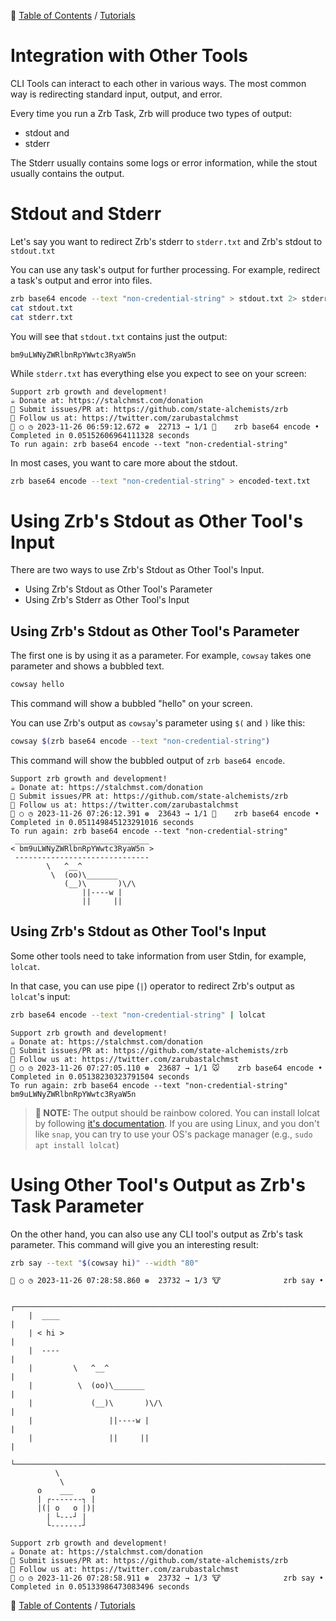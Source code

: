 🔖 [Table of Contents](../README.md) / [Tutorials](README.md)

# Integration with Other Tools

CLI Tools can interact to each other in various ways. The most common way is redirecting standard input, output, and error.

Every time you run a Zrb Task, Zrb will produce two types of output:
- stdout and
- stderr

The Stderr usually contains some logs or error information, while the stout usually contains the output.

# Stdout and Stderr

Let's say you want to redirect Zrb's stderr to `stderr.txt` and Zrb's stdout to `stdout.txt`

You can use any task's output for further processing. For example, redirect a task's output and error into files.

```bash
zrb base64 encode --text "non-credential-string" > stdout.txt 2> stderr.txt
cat stdout.txt
cat stderr.txt
```

You will see that `stdout.txt` contains just the output:

```
bm9uLWNyZWRlbnRpYWwtc3RyaW5n
```

While `stderr.txt` has everything else you expect to see on your screen:

```
Support zrb growth and development!
☕ Donate at: https://stalchmst.com/donation
🐙 Submit issues/PR at: https://github.com/state-alchemists/zrb
🐤 Follow us at: https://twitter.com/zarubastalchmst
🤖 ○ ◷ 2023-11-26 06:59:12.672 ❁  22713 → 1/1 🍎    zrb base64 encode • Completed in 0.05152606964111328 seconds
To run again: zrb base64 encode --text "non-credential-string"
```

In most cases, you want to care more about the stdout.

```bash
zrb base64 encode --text "non-credential-string" > encoded-text.txt
```

# Using Zrb's Stdout as Other Tool's Input

There are two ways to use Zrb's Stdout as Other Tool's Input.

- Using Zrb's Stdout as Other Tool's Parameter
- Using Zrb's Stderr as Other Tool's Input

## Using Zrb's Stdout as Other Tool's Parameter

The first one is by using it as a parameter. For example, `cowsay` takes one parameter and shows a bubbled text.

```bash
cowsay hello
```

This command will show a bubbled "hello" on your screen.

You can use Zrb's output as `cowsay`'s parameter using `$(` and `)` like this:

```bash
cowsay $(zrb base64 encode --text "non-credential-string")
```

This command will show the bubbled output of `zrb base64 encode`.

```
Support zrb growth and development!
☕ Donate at: https://stalchmst.com/donation
🐙 Submit issues/PR at: https://github.com/state-alchemists/zrb
🐤 Follow us at: https://twitter.com/zarubastalchmst
🤖 ○ ◷ 2023-11-26 07:26:12.391 ❁  23643 → 1/1 🍋    zrb base64 encode • Completed in 0.051149845123291016 seconds
To run again: zrb base64 encode --text "non-credential-string"
 ______________________________
< bm9uLWNyZWRlbnRpYWwtc3RyaW5n >
 ------------------------------
        \   ^__^
         \  (oo)\_______
            (__)\       )\/\
                ||----w |
                ||     ||
```

## Using Zrb's Stdout as Other Tool's Input

Some other tools need to take information from user Stdin, for example, `lolcat`.

In that case, you can use pipe (`|`) operator to redirect Zrb's output as `lolcat`'s input:

```bash
zrb base64 encode --text "non-credential-string" | lolcat
```

```
Support zrb growth and development!
☕ Donate at: https://stalchmst.com/donation
🐙 Submit issues/PR at: https://github.com/state-alchemists/zrb
🐤 Follow us at: https://twitter.com/zarubastalchmst
🤖 ○ ◷ 2023-11-26 07:27:05.110 ❁  23687 → 1/1 🐭    zrb base64 encode • Completed in 0.05138230323791504 seconds
To run again: zrb base64 encode --text "non-credential-string"
bm9uLWNyZWRlbnRpYWwtc3RyaW5n
```

> __📝 NOTE:__ The output should be rainbow colored. You can install lolcat by following [it's documentation](https://github.com/busyloop/lolcat). If you are using Linux, and you don't like `snap`, you can try to use your OS's package manager (e.g., `sudo apt install lolcat`)

# Using Other Tool's Output as Zrb's Task Parameter

On the other hand, you can also use any CLI tool's output as Zrb's task parameter. This command will give you an interesting result:

```bash
zrb say --text "$(cowsay hi)" --width "80"
```

```
🤖 ○ ◷ 2023-11-26 07:28:58.860 ❁  23732 → 1/3 🐮              zrb say •

    ┌──────────────────────────────────────────────────────────────────────────────────┐
    |  ____                                                                            |
    | < hi >                                                                           |
    |  ----                                                                            |
    |         \   ^__^                                                                 |
    |          \  (oo)\_______                                                         |
    |             (__)\       )\/\                                                     |
    |                 ||----w |                                                        |
    |                 ||     ||                                                        |
    └──────────────────────────────────────────────────────────────────────────────────┘
          \
           \
      o    ___    o
      | ┌-------┐ |
      |(| o   o |)|
        | └---┘ |
        └-------┘

Support zrb growth and development!
☕ Donate at: https://stalchmst.com/donation
🐙 Submit issues/PR at: https://github.com/state-alchemists/zrb
🐤 Follow us at: https://twitter.com/zarubastalchmst
🤖 ○ ◷ 2023-11-26 07:28:58.911 ❁  23732 → 1/3 🐮              zrb say • Completed in 0.05133986473083496 seconds
```

🔖 [Table of Contents](../README.md) / [Tutorials](README.md)
